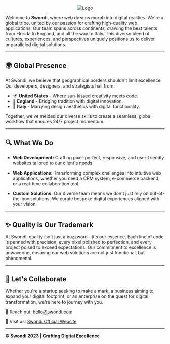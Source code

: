 
<p align="center">
  <img src="https://i.ibb.co/4SY0S9R/logo.png" alt="Logo"/>
</p>

Welcome to **Swondi**, where web dreams morph into digital realities. We're a global tribe, united by our passion for crafting high-quality web applications. Our team spans across continents, drawing the best talents from Florida to England, and all the way to Italy. This diverse blend of cultures, experiences, and perspectives uniquely positions us to deliver unparalleled digital solutions.

---

## 🌍 Global Presence

At Swondi, we believe that geographical borders shouldn't limit excellence. Our developers, designers, and strategists hail from:

- ☀️ **United States** - Where sun-kissed creativity meets code.
- 🏴󠁧󠁢󠁥󠁮󠁧󠁿 **England** - Bridging tradition with digital innovation.
- 🍝 **Italy** - Marrying design aesthetics with digital functionality.

Together, we've melded our diverse skills to create a seamless, global workflow that ensures 24/7 project momentum.

---

## 🔍 What We Do

- **Web Development:** Crafting pixel-perfect, responsive, and user-friendly websites tailored to our client's needs.
  
- **Web Applications:** Transforming complex challenges into intuitive web applications, whether you need a CRM system, e-commerce backend, or a real-time collaboration tool.

- **Custom Solutions:** Our diverse team means we don't just rely on out-of-the-box solutions. We curate bespoke digital experiences aligned with your vision.

---

## ✨ Quality is Our Trademark

At Swondi, quality isn't just a buzzword—it's our essence. Each line of code is penned with precision, every pixel polished to perfection, and every project poised to exceed expectations. Our commitment to excellence is unwavering, ensuring our web solutions are not just functional, but phenomenal.

---

## 🤝 Let's Collaborate

Whether you're a startup seeking to make a mark, a business aiming to expand your digital footprint, or an enterprise on the quest for digital transformation, we're here to journey with you.

📩 Reach out: [hello@swondi.com](mailto:franceso.macaluso@swondi.com)

🔗 Visit us: [Swondi Official Website](https://swondi.com)

---

**© Swondi 2023 | Crafting Digital Excellence**
